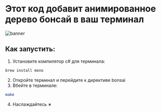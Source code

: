 # Этот код добавит анимированное дерево бонсай в ваш терминал
![banner](https://github.com/kutawhat/bonsai-ascii-animation/assets/64655969/4004f870-29d5-49cc-b882-8d596e262d8b)

## Как запустить:
1. Установите компилятор c# для терминала:
```zsh
brew install mono
```
2. Откройте терминал и перейдите к директиве bonsai
3. Вбейте в терминале:
```zsh
make
```
<!-- или
```zsh
csc Program.cs
mono Program.exe
``` -->

4. Наслаждайтесь ∗

<!--```zsh
              		       ,.,
              		      MMMM_    ,..,
              		        "_ "__"MMMMM          ,...,,
              		 ,..., __." --"    ,.,     _-"MMMMMMM
              		MMMMMM"___ "_._   MMM"_."" _ """"""
              		 """""    "" , \_.   "_. ."       #
              		 #      ,,, _"__ \__./ ."      #
              		    #  MMMMM_"  "_    ./          #
              		 #      ''''      (    )
              		  _______________.-'____"---._
              		  \                          /
              		   \________________________/
              		     |_|                |_|
```-->
<!-- ![preview](https://github.com/kutawhat/bonsai-ascii-animation/assets/64655969/0cf99a2a-640e-4e23-8bc9-ad1067f451a0) -->